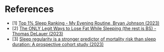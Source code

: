 # References
- [1] [Top 1% Sleep Ranking - My Evening Routine, Bryan Johnson (2023)](https://www.youtube.com/watch?v=Z7veiyN4LqU)
- [2] [The ONLY Legit Ways to Lose Fat While Sleeping (the rest is BS) - Thomas DeLauer (2023)](https://www.youtube.com/watch?v=oYntYBifmuI)
- [3] [Sleep regularity is a stronger predictor of mortality risk than sleep duration: A prospective cohort study (2023)](https://pubmed.ncbi.nlm.nih.gov/37738616/)